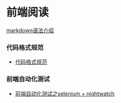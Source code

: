 # 前端阅读
 
[markdown语法介绍](https://github.com/zlh562011966/learnGit/issues/2)  




### 代码格式规范  
* [代码格式规范](https://github.com/zlh562011966/mySpace/issues/1)  




### 前端自动化测试
* [前端自动化测试之selenium + nightwatch](https://github.com/zlh562011966/mySpace/issues/3)   





